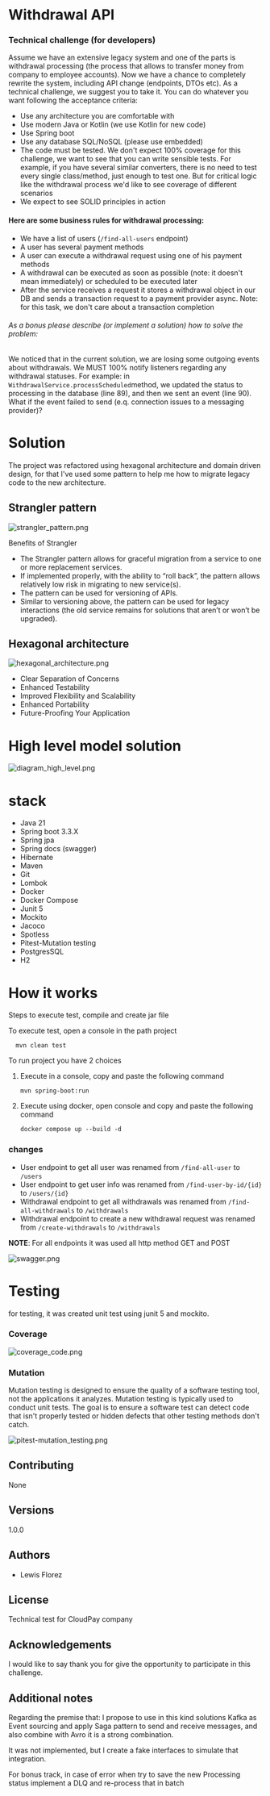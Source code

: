 # Withdrawal API

### Technical challenge (for developers)

Assume we have an extensive legacy system and one of the parts is withdrawal processing (the process that allows to transfer money from company to employee accounts). Now we have a chance to completely rewrite the system, including API change (endpoints, DTOs etc). As a technical challenge, we suggest you to take it. You can do whatever you want following the acceptance criteria:

- Use any architecture you are comfortable with
- Use modern Java or Kotlin (we use Kotlin for new code)
- Use Spring boot
- Use any database SQL/NoSQL (please use embedded)
- The code must be tested. We don't expect 100% coverage for this challenge, we want to see that you can write sensible tests. For example, if you have several similar converters, there is no need to test every single class/method, just enough to test one. But for critical logic like the withdrawal process we'd like to see coverage of different scenarios
- We expect to see SOLID principles in action

#### Here are some business rules for withdrawal processing:

- We have a list of users (`/find-all-users` endpoint)
- A user has several payment methods
- A user can execute a withdrawal request using one of his payment methods
- A withdrawal can be executed as soon as possible (note: it doesn't mean immediately) or scheduled to be executed later
- After the service receives a request it stores a withdrawal object in our DB and sends a transaction request to a payment provider async. Note: for this task, we don't care about a transaction completion

###### As a bonus please describe (or implement a solution) how to solve the problem:

We noticed that in the current solution, we are losing some outgoing events about withdrawals. We MUST 100% notify listeners regarding any withdrawal statuses. For example: in `WithdrawalService.processScheduled`method, we updated the status to processing in the database (line 89), and then we sent an event (line 90). What if the event failed to send (e.q. connection issues to a messaging provider)?


# Solution
The project was refactored using hexagonal architecture and domain driven design,
for that I've used some pattern to help me how to migrate legacy code to the new architecture.

## Strangler pattern
![strangler_pattern.png](docs/imgs/strangler_pattern.png)

Benefits of Strangler

* The Strangler pattern allows for graceful migration from a service to one or more replacement services.
* If implemented properly, with the ability to “roll back”, the pattern allows relatively low risk in migrating to new service(s).
* The pattern can be used for versioning of APIs.
* Similar to versioning above, the pattern can be used for legacy interactions (the old service remains for solutions that aren’t or won’t be upgraded).

## Hexagonal architecture

![hexagonal_architecture.png](docs/imgs/hexagonal_architecture.png)

* Clear Separation of Concerns
* Enhanced Testability
* Improved Flexibility and Scalability
* Enhanced Portability
* Future-Proofing Your Application

# High level model solution

![diagram_high_level.png](docs/models/diagram_high_level.png)

# stack
* Java 21
* Spring boot 3.3.X
* Spring jpa
* Spring docs (swagger)
* Hibernate
* Maven
* Git
* Lombok
* Docker 
* Docker Compose
* Junit 5
* Mockito
* Jacoco
* Spotless
* Pitest-Mutation testing
* PostgresSQL
* H2

# How it works

Steps to execute test, compile and create jar file

To execute test, open a console in the path project

  ````shell
    mvn clean test
  ````

To run project you have 2 choices

1. Execute in a console, copy and paste the following command

    ````shell
    mvn spring-boot:run
    ````
2. Execute using docker, open console and copy and paste the following command

    ````shell
    docker compose up --build -d
    ````
### changes
* User endpoint to get all user was renamed from `/find-all-user` to `/users`
* User endpoint to get user info was renamed from `/find-user-by-id/{id}` to `/users/{id}`
* Withdrawal endpoint to get all withdrawals was renamed from `/find-all-withdrawals` to `/withdrawals`
* Withdrawal endpoint to create a new withdrawal request was renamed from `/create-withdrawals` to `/withdrawals`

**NOTE**: For all endpoints it was used all http method GET and POST 

![swagger.png](docs/imgs/swagger.png)

# Testing

for testing, it was created unit test using junit 5 and mockito. 

### Coverage

![coverage_code.png](docs/imgs/coverage_code.png)

### Mutation

Mutation testing is designed to ensure the quality of a software testing 
tool, not the applications it analyzes. Mutation testing is typically used to conduct unit tests. 
The goal is to ensure a software test can detect code that isn't properly tested or hidden defects that other testing methods don't catch.

![pitest-mutation_testing.png](docs/imgs/pitest-mutation_testing.png)

## Contributing

None

## Versions

1.0.0

## Authors

* Lewis Florez

## License

Technical test for CloudPay company

## Acknowledgements

I would like to say thank you for give the opportunity to participate in this challenge.

## Additional notes

Regarding the premise that: I propose to use in this kind solutions Kafka as Event sourcing and apply Saga pattern
to send and receive messages, and also combine with Avro it is a strong combination.

It was not implemented, but I create a fake interfaces to simulate that integration.

For bonus track, in case of error when try to save the new Processing status implement a DLQ and re-process that in batch
